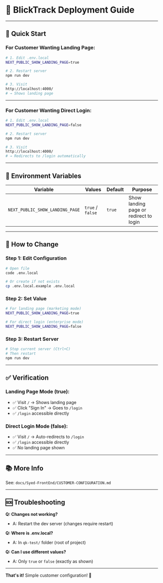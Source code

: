 # 🚀 **BlickTrack Deployment Guide**

---

## 🎯 **Quick Start**

### **For Customer Wanting Landing Page:**

```bash
# 1. Edit .env.local
NEXT_PUBLIC_SHOW_LANDING_PAGE=true

# 2. Restart server
npm run dev

# 3. Visit
http://localhost:4000/
# → Shows landing page
```

---

### **For Customer Wanting Direct Login:**

```bash
# 1. Edit .env.local
NEXT_PUBLIC_SHOW_LANDING_PAGE=false

# 2. Restart server
npm run dev

# 3. Visit
http://localhost:4000/
# → Redirects to /login automatically
```

---

## 📝 **Environment Variables**

| Variable | Values | Default | Purpose |
|----------|--------|---------|---------|
| `NEXT_PUBLIC_SHOW_LANDING_PAGE` | `true` / `false` | `true` | Show landing page or redirect to login |

---

## 🔧 **How to Change**

### **Step 1: Edit Configuration**
```bash
# Open file
code .env.local

# Or create if not exists
cp .env.local.example .env.local
```

### **Step 2: Set Value**
```bash
# For landing page (marketing mode)
NEXT_PUBLIC_SHOW_LANDING_PAGE=true

# For direct login (enterprise mode)
NEXT_PUBLIC_SHOW_LANDING_PAGE=false
```

### **Step 3: Restart Server**
```bash
# Stop current server (Ctrl+C)
# Then restart
npm run dev
```

---

## ✅ **Verification**

### **Landing Page Mode (true):**
- ✅ Visit `/` → Shows landing page
- ✅ Click "Sign In" → Goes to `/login`
- ✅ `/login` accessible directly

### **Direct Login Mode (false):**
- ✅ Visit `/` → Auto-redirects to `/login`
- ✅ `/login` accessible directly
- ✅ No landing page shown

---

## 📚 **More Info**

See: `docs/Syed-FrontEnd/CUSTOMER-CONFIGURATION.md`

---

## 🆘 **Troubleshooting**

**Q: Changes not working?**
- A: Restart the dev server (changes require restart)

**Q: Where is .env.local?**
- A: In `qk-test/` folder (root of project)

**Q: Can I use different values?**
- A: Only `true` or `false` (exactly as shown)

---

**That's it!** Simple customer configuration! 🎉

